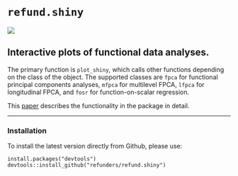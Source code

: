 # `refund.shiny`
[![](https://cranlogs.r-pkg.org/badges/grand-total/refund.shiny)](https://cranlogs.r-pkg.org/badges/grand-total/refund.shiny)


## Interactive plots of functional data analyses.

The primary function is `plot_shiny`, which calls other functions depending on the class of the object. The supported classes are `fpca` for functional principal components analyses, `mfpca` for multilevel FPCA, `lfpca` for longitudinal FPCA, and `fosr` for function-on-scalar regression.

This [paper](https://arxiv.org/abs/1602.04091) describes the functionality in the package in detail. 

---------------

### Installation

To install the latest version directly from Github, please use:
<pre><code>install.packages("devtools")
devtools::install_github("refunders/refund.shiny")
</code></pre>



